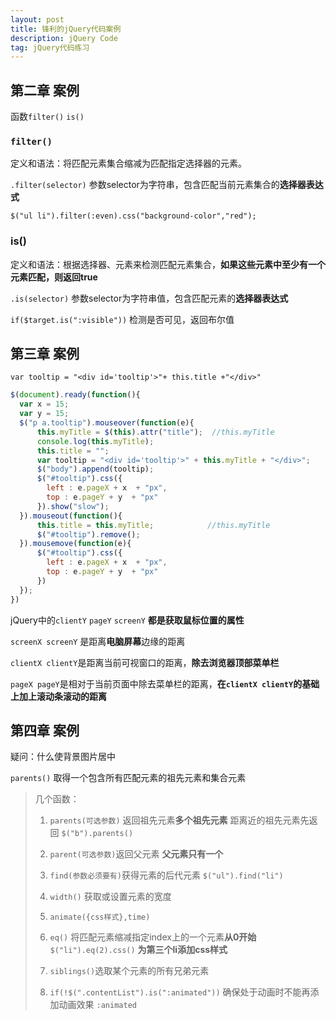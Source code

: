 ```yaml
---
layout: post
title: 锋利的jQuery代码案例
description: jQuery Code
tag: jQuery代码练习
---
```


## 第二章 案例

函数`filter()` `is()`

### `filter()` 

定义和语法：将匹配元素集合缩减为匹配指定选择器的元素。

`.filter(selector)` 参数selector为字符串，包含匹配当前元素集合的**选择器表达式**

`$("ul li").filter(:even).css("background-color","red");`

### is()

定义和语法：根据选择器、元素来检测匹配元素集合，**如果这些元素中至少有一个元素匹配，则返回true**

`.is(selector)` 参数selector为字符串值，包含匹配元素的**选择器表达式**

`if($target.is(":visible"))` 检测是否可见，返回布尔值 

## 第三章 案例

`var tooltip = "<div id='tooltip'>"+ this.title +"</div>"` 

```javascript
$(document).ready(function(){
  var x = 15;
  var y = 15;
  $("p a.tooltip").mouseover(function(e){
      this.myTitle = $(this).attr("title");  //this.myTitle
      console.log(this.myTitle);
      this.title = "";
      var tooltip = "<div id='tooltip'>" + this.myTitle + "</div>";
      $("body").append(tooltip);
      $("#tooltip").css({
        left : e.pageX + x  + "px",
        top : e.pageY + y  + "px"
      }).show("slow");
  }).mouseout(function(){
      this.title = this.myTitle;   			//this.myTitle
      $("#tooltip").remove();
  }).mousemove(function(e){
      $("#tooltip").css({
        left : e.pageX + x  + "px",
        top : e.pageY + y  + "px"
      })
  });
})
```

jQuery中的`clientY` `pageY` `screenY` **都是获取鼠标位置的属性**

`screenX screenY` 是距离**电脑屏幕**边缘的距离

`clientX clientY`是距离当前可视窗口的距离，**除去浏览器顶部菜单栏**

`pageX pageY`是相对于当前页面中除去菜单栏的距离，**在`clientX clientY`的基础上加上滚动条滚动的距离**

## 第四章 案例

疑问：什么使背景图片居中

`parents()` 取得一个包含所有匹配元素的祖先元素和集合元素

> 几个函数：
>
> 1. `parents(可选参数)` 返回祖先元素**多个祖先元素** 距离近的祖先元素先返回 `$("b").parents()`
>
>
> 2. `parent(可选参数)`返回父元素 **父元素只有一个**
> 3. `find(参数必须要有)`获得元素的后代元素  `$("ul").find("li")`
> 4. `width()` 获取或设置元素的宽度
> 5. `animate({css样式},time)`
> 6. `eq()` 将匹配元素缩减指定index上的一个元素**从0开始** `$("li").eq(2).css()` **为第三个li添加css样式**
> 7. `siblings()`选取某个元素的所有兄弟元素
> 8. `if(!$(".contentList").is(":animated"))` 确保处于动画时不能再添加动画效果 `:animated`